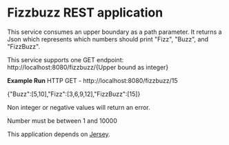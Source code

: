 # Fizzbuzz REST application

This service consumes an upper boundary as a path parameter. It returns a Json which represents which numbers should print "Fizz", "Buzz", and "FizzBuzz". 


This service supports one GET endpoint:
http://localhost:8080/fizzbuzz/{Upper bound as integer}

**Example Run**
HTTP GET - http://localhost:8080/fizzbuzz/15

{"Buzz":[5,10],"Fizz":[3,6,9,12],"FizzBuzz":[15]}


Non integer or negative values will return an error.

Number must be between 1 and 10000

This application depends on [Jersey](https://jersey.github.io/).